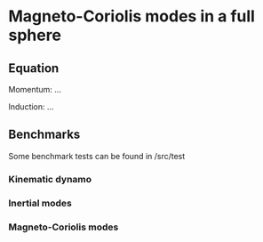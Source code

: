 # Magneto-Coriolis modes in a full sphere

## Equation 
Momentum: ...

Induction: ...

## Benchmarks
Some benchmark tests can be found in /src/test
### Kinematic dynamo

### Inertial modes

### Magneto-Coriolis modes


